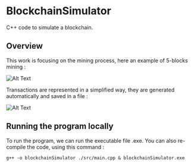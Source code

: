 # BlockchainSimulator

C++ code to simulate a blockchain.

## Overview

This work is focusing on the mining process, here an example of 5-blocks mining :

![Alt Text](https://github.com/jade243/BlockchainSimulator/tree/master/figures/MiningExample.png)


Transactions are represented in a simplified way, they are generated automatically and saved in a file :

![Alt Text](https://github.com/jade243/BlockchainSimulator/tree/master/figures/TransactionsList.png)

## Running the program locally

To run the program, we can run the executable file .exe. You can also
re-compile the code, using this command :

`g++ -o blockchainSimulator ./src/main.cpp & blockchainSimulator.exe`
